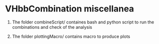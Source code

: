 # VHbbCombination miscellanea

1. The folder combineScript/ containes bash and python script to run the combinations and check of the analysis

2. The folder plottingMacro/ contains macro to produce plots

